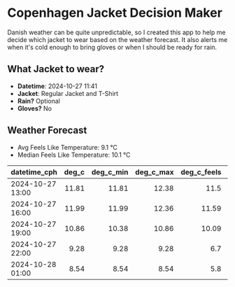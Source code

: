 
# Copenhagen Jacket Decision Maker

Danish weather can be quite unpredictable, so I created this app to help me decide which jacket to wear based on the weather forecast. 
It also alerts me when it's cold enough to bring gloves or when I should be ready for rain.

## What Jacket to wear?

- **Datetime**: 2024-10-27 11:41
- **Jacket**: Regular Jacket and T-Shirt
- **Rain?** Optional
- **Gloves?** No

## Weather Forecast
- Avg Feels Like Temperature: 9.1 °C
- Median Feels Like Temperature: 10.1 °C

| datetime_cph     |   deg_c |   deg_c_min |   deg_c_max |   deg_c_feels | weather   | wind   | rain   |
|:-----------------|--------:|------------:|------------:|--------------:|:----------|:-------|:-------|
| 2024-10-27 13:00 |   11.81 |       11.81 |       12.38 |         11.5  | Rain      | Low    | Low    |
| 2024-10-27 16:00 |   11.99 |       11.99 |       12.36 |         11.59 | Rain      | High   | Low    |
| 2024-10-27 19:00 |   10.86 |       10.38 |       10.86 |         10.09 | Clouds    | High   | None   |
| 2024-10-27 22:00 |    9.28 |        9.28 |        9.28 |          6.7  | Clear     | Low    | None   |
| 2024-10-28 01:00 |    8.54 |        8.54 |        8.54 |          5.8  | Clouds    | Low    | None   |
        